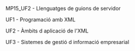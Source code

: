 MP15_UF2 - Llenguatges de guions de servidor

UF1 - Programació amb XML

UF2 - Àmbits d aplicació de l'XML

UF3 - Sistemes de gestió d informació empresarial
